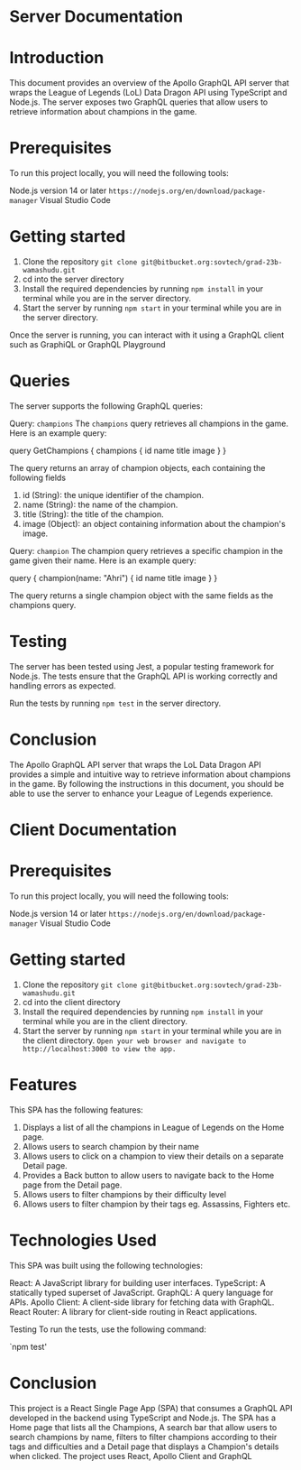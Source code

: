 # Server Documentation

# Introduction

This document provides an overview of the Apollo GraphQL API server that wraps the League of Legends (LoL) Data Dragon API using TypeScript and Node.js. The server exposes two GraphQL queries that allow users to retrieve information about champions in the game.

# Prerequisites
To run this project locally, you will need the following tools:

Node.js version 14 or later `https://nodejs.org/en/download/package-manager`
Visual Studio Code

# Getting started

1. Clone the repository `git clone git@bitbucket.org:sovtech/grad-23b-wamashudu.git`
2. cd into the server directory
3. Install the required dependencies by running `npm install` in your terminal while you are in the server directory.
4. Start the server by running `npm start` in your terminal while you are in the server directory.

Once the server is running, you can interact with it using a GraphQL client such as GraphiQL or GraphQL Playground

# Queries

The server supports the following GraphQL queries:

Query: `champions`
The `champions` query retrieves all champions in the game. Here is an example query:

 query GetChampions {
        champions {
          id
          name
          title
          image
        }
      }

The query returns an array of champion objects, each containing the following fields

1. id (String): the unique identifier of the champion.
2. name (String): the name of the champion.
3. title (String): the title of the champion.
4. image (Object): an object containing information about the champion's image.

Query: `champion`
The champion query retrieves a specific champion in the game given their name. Here is an example query:

query {
  champion(name: "Ahri") {
    id
    name
    title
    image
  }
}

The query returns a single champion object with the same fields as the champions query.

# Testing

The server has been tested using Jest, a popular testing framework for Node.js. The tests ensure that the GraphQL API is working correctly and handling errors as expected.

Run the tests by running `npm test` in the server directory.


# Conclusion

The Apollo GraphQL API server that wraps the LoL Data Dragon API provides a simple and intuitive way to retrieve information about champions in the game. By following the instructions in this document, you should be able to use the server to enhance your League of Legends experience.

# Client Documentation

# Prerequisites
To run this project locally, you will need the following tools:

Node.js version 14 or later `https://nodejs.org/en/download/package-manager`
Visual Studio Code

# Getting started

1. Clone the repository `git clone git@bitbucket.org:sovtech/grad-23b-wamashudu.git`
2. cd into the client directory
3. Install the required dependencies by running `npm install` in your terminal while you are in the client directory.
4. Start the server by running `npm start` in your terminal while you are in the client directory.
    `Open your web browser and navigate to http://localhost:3000 to view the app.`

# Features

This SPA has the following features:

1. Displays a list of all the champions in League of Legends on the Home page.
2. Allows users to search champion by their name
3. Allows users to click on a champion to view their details on a separate Detail page.
4. Provides a Back button to allow users to navigate back to the Home page from the Detail page.
5. Allows users to filter champions by their difficulty level
6. Allows users to filter champion by their tags eg. Assassins, Fighters etc.

# Technologies Used

This SPA was built using the following technologies:

React: A JavaScript library for building user interfaces.
TypeScript: A statically typed superset of JavaScript.
GraphQL: A query language for APIs.
Apollo Client: A client-side library for fetching data with GraphQL.
React Router: A library for client-side routing in React applications.

Testing
To run the tests, use the following command:

`npm test'

# Conclusion

This project is a React Single Page App (SPA) that consumes a GraphQL API developed in the backend using TypeScript and Node.js. The SPA has a Home page that lists all the Champions, A search bar that allow users to search champions by name, filters to filter champions according to their tags and difficulties and a Detail page that displays a Champion's details when clicked. The project uses React, Apollo Client and GraphQL